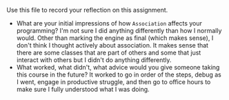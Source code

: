 Use this file to record your reflection on this assignment.

- What are your initial impressions of how `Association` affects your programming?
I'm not sure I did anything differently than how I normally would. Other than marking the engine as final (which makes sense), I don't think I thought actively about association. It makes sense that there are some classes that are part of others and some that just interact with others but I didn't do anything differently.
- What worked, what didn't, what advice would you give someone taking this course in the future?
It worked to go in order of the steps, debug as I went, engage in productive struggle, and then go to office hours to make sure I fully understood what I was doing.
